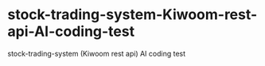 # stock-trading-system-Kiwoom-rest-api-AI-coding-test
stock-trading-system (Kiwoom rest api) AI coding test
